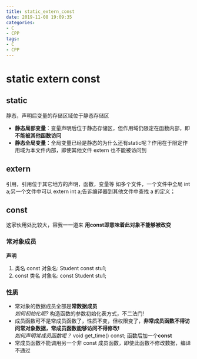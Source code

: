 ```yaml
---
title: static_extern_const
date: 2019-11-08 19:09:35
categories:
- C
- CPP
tags:
- C
- CPP
---
```


# static extern const

## static
静态，声明后变量的存储区域位于静态存储区
- **静态局部变量**：变量声明后位于静态存储区，但作用域仍限定在函数内部，即**不能被其他函数访问**
- **静态全局变量**：全局变量已经是静态的为什么还有static呢？作用在于限定作用域为本文件内部，即使其他文件 extern 也不能被访问到


## extern
引用，引用位于其它地方的声明，函数，变量等
如多个文件，一个文件中全局 int a;另一个文件中可以 extern int a;告诉编译器到其他文件中查找 a 的定义；


## const
这家伙用处比较大，容我一一道来
**用const即意味着此对象不能够被改变**
### 常对象成员 
**声明**
1. 类名 const 对象名: Student const stu1;  
2. const 类名 对象名: const Student stu1;  

### 性质
- 常对象的数据成员全部是**常数据成员**     
*如何初始化呢?*   构造函数的参数初始化表方式，不二法门!  
- 成员函数可不是常成员函数了，性质不变，但权限变了，**非常成员函数不得访问常对象数据，常成员函数能够访问不得修改!**     
*如何声明常成员函数呢？*   void get_time() const; 函数后加一个**const**      
- 常成员函数不能调用另一个非 const 成员函数，即使此函数不修改数据，编译不通过
